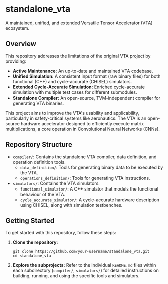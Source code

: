 # standalone_vta

A maintained, unified, and extended Versatile Tensor Accelerator (VTA) ecosystem.

## Overview

This repository addresses the limitations of the original VTA project by providing:

*   **Active Maintenance:** An up-to-date and maintained VTA codebase.
*   **Unified Simulation:** A consistent input format (raw binary files) for both functional (C++) and cycle-accurate (CHISEL) simulators.
*   **Extended Cycle-Accurate Simulation:** Enriched cycle-accurate simulation with multiple test cases for different submodules.
*   **Standalone Compiler:** An open-source, TVM-independent compiler for generating VTA binaries.

This project aims to improve the VTA's usability and applicability, particularly in safety-critical systems like aeronautics.  The VTA is an open-source hardware accelerator designed to efficiently execute matrix multiplications, a core operation in Convolutional Neural Networks (CNNs).

## Repository Structure

*   `compiler/`: Contains the standalone VTA compiler, data definition, and operation definition tools.
    *   `data_definition/`: Tools for generating binary data to be executed by the VTA.
    *   `operations_definition/`: Tools for generating VTA instructions.
*   `simulators/`: Contains the VTA simulators.
    *   `functional_simulator/`: A C++ simulator that models the functional behaviour of the VTA.
    *   `cycle_accurate_simulator/`: A cycle-accurate hardware description using CHISEL, along with simulation testbenches.

## Getting Started

To get started with this repository, follow these steps:

1.  **Clone the repository:**
    ```
    git clone https://github.com/your-username/standalone_vta.git
    cd standalone_vta
    ```
2.  **Explore the subprojects:** Refer to the individual `README.md` files within each subdirectory (`compiler/`, `simulators/`) for detailed instructions on building, running, and using the specific tools and simulators.


